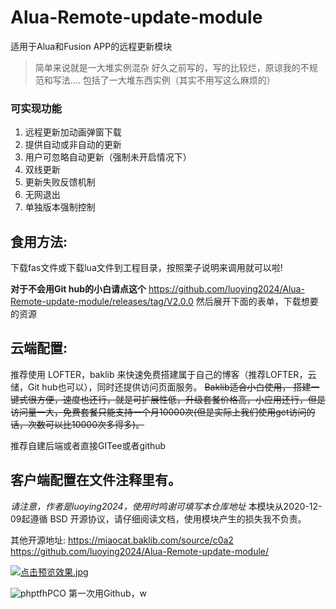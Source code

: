 # Alua-Remote-update-module
适用于Alua和Fusion APP的远程更新模块

> 简单来说就是一大堆实例混杂
好久之前写的，写的比较烂，原谅我的不规范和写法....
包括了一大堆东西实例（其实不用写这么麻烦的）

### 可实现功能
1.  远程更新加动画弹窗下载
2.  提供自动或非自动的更新
3.  用户可忽略自动更新（强制未开启情况下）
4.  双线更新
5.  更新失败反馈机制
6.  无网退出
7.  单独版本强制控制

## 食用方法:
下载fas文件或下载lua文件到工程目录，按照栗子说明来调用就可以啦!

**对于不会用Git hub的小白请点这个**
https://github.com/luoying2024/Alua-Remote-update-module/releases/tag/V2.0.0
然后展开下面的表单，下载想要的资源

## 云端配置:
推荐使用 LOFTER，baklib 来快速免费搭建属于自己的博客（推荐LOFTER，云储，Git hub也可以），同时还提供访问页面服务。
~~Baklib适合小白使用， 搭建一键式很方便，速度也还行，就是可扩展性低，升级套餐价格高，小应用还行，但是访问量一大，免费套餐只能支持一个月10000次(但是实际上我们使用get访问的话，次数可以比10000次多得多)。~~

推荐自建后端或者直接GITee或者github

## 客户端配置在文件注释里有。

*请注意，作者是luoying2024，使用时鸣谢可填写本仓库地址*
本模块从2020-12-09起遵循  BSD  开源协议，请仔细阅读文档，使用模块产生的损失我不负责。

其他开源地址:
https://miaocat.baklib.com/source/c0a2
https://github.com/luoying2024/Alua-Remote-update-module/

[![点击预览效果.jpg](https://s3.ax1x.com/2020/12/09/rPaLRS.jpg)](https://s3.ax1x.com/2020/12/09/rPaLRS.jpg)



![phptfhPCO](https://i.loli.net/2020/12/09/Q5U7EFwmHtr1Ky2.jpg)
第一次用Github，w
